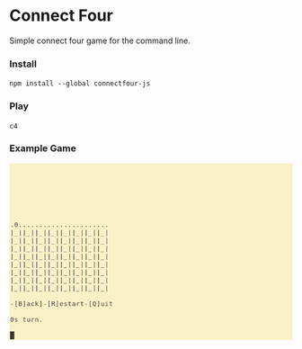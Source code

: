 # Connect Four
Simple connect four game for the command line.

### Install
```
npm install --global connectfour-js
```

### Play
```
c4
```

### Example Game

![Example](demo/c4.gif)
